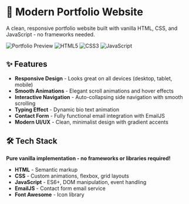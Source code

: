# 🚀 Modern Portfolio Website

A clean, responsive portfolio website built with vanilla HTML, CSS, and JavaScript - no frameworks needed.

![Portfolio Preview](https://img.shields.io/badge/Status-Live-brightgreen)
![HTML5](https://img.shields.io/badge/HTML5-E34F26?logo=html5&logoColor=white)
![CSS3](https://img.shields.io/badge/CSS3-1572B6?logo=css3&logoColor=white)
![JavaScript](https://img.shields.io/badge/JavaScript-F7DF1E?logo=javascript&logoColor=black)

## ✨ Features

- **Responsive Design** - Looks great on all devices (desktop, tablet, mobile)
- **Smooth Animations** - Elegant scroll animations and hover effects
- **Interactive Navigation** - Auto-collapsing side navigation with smooth scrolling
- **Typing Effect** - Dynamic bio text animation
- **Contact Form** - Fully functional email integration with EmailJS
- **Modern UI/UX** - Clean, minimalist design with gradient accents

## 🛠️ Tech Stack

**Pure vanilla implementation - no frameworks or libraries required!**

- **HTML** - Semantic markup
- **CSS** - Custom animations, flexbox, grid layouts
- **JavaScript** - ES6+, DOM manipulation, event handling
- **EmailJS** - Contact form email service
- **Font Awesome** - Icon library

